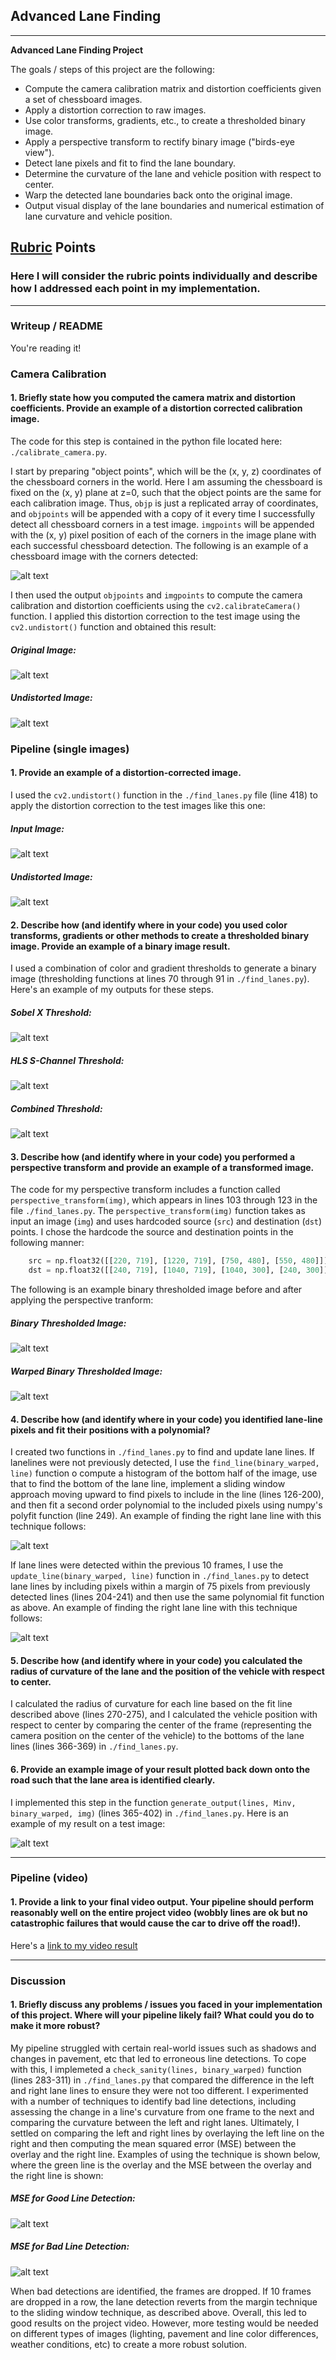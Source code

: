 ## Advanced Lane Finding

---

**Advanced Lane Finding Project**

The goals / steps of this project are the following:

* Compute the camera calibration matrix and distortion coefficients given a set of chessboard images.
* Apply a distortion correction to raw images.
* Use color transforms, gradients, etc., to create a thresholded binary image.
* Apply a perspective transform to rectify binary image ("birds-eye view").
* Detect lane pixels and fit to find the lane boundary.
* Determine the curvature of the lane and vehicle position with respect to center.
* Warp the detected lane boundaries back onto the original image.
* Output visual display of the lane boundaries and numerical estimation of lane curvature and vehicle position.

[//]: # (Image References)

[image1]: ./writeup_images/chessboard_corners.jpg "chessboard_corners"
[image2]: ./writeup_images/chessboard_input.jpg "chessboard_input"
[image3]: ./writeup_images/chessboard_undistorted.jpg "chessboard_undistorted"
[image4]: ./writeup_images/input.jpg "input"
[image5]: ./writeup_images/undistorted.jpg "undistorted"
[image6]: ./writeup_images/sobel_x.jpg "sobel_x"
[image7]: ./writeup_images/hls_s_binary.jpg "hls_s_binary"
[image8]: ./writeup_images/combined_binary.jpg "combined_binary"
[image9]: ./writeup_images/binary_warped.jpg "binary_warped"
[image10]: ./writeup_images/sliding_window.png "sliding_window"
[image11]: ./writeup_images/margin.png "margin"
[image12]: ./writeup_images/mse1.png "mse1"
[image13]: ./writeup_images/mse2.png "mse2"
[image14]: ./writeup_images/result.jpg "result"
[video1]: ./output_images/output_video.mp4 "Video"

## [Rubric](https://review.udacity.com/#!/rubrics/571/view) Points

### Here I will consider the rubric points individually and describe how I addressed each point in my implementation.  

---

### Writeup / README

You're reading it!

### Camera Calibration

#### 1. Briefly state how you computed the camera matrix and distortion coefficients. Provide an example of a distortion corrected calibration image.

The code for this step is contained in the python file located here: `./calibrate_camera.py`.  

I start by preparing "object points", which will be the (x, y, z) coordinates of the chessboard corners in the world. Here I am assuming the chessboard is fixed on the (x, y) plane at z=0, such that the object points are the same for each calibration image.  Thus, `objp` is just a replicated array of coordinates, and `objpoints` will be appended with a copy of it every time I successfully detect all chessboard corners in a test image.  `imgpoints` will be appended with the (x, y) pixel position of each of the corners in the image plane with each successful chessboard detection.  The following is an example of a chessboard image with the corners detected:

![alt text][image1]

I then used the output `objpoints` and `imgpoints` to compute the camera calibration and distortion coefficients using the `cv2.calibrateCamera()` function.  I applied this distortion correction to the test image using the `cv2.undistort()` function and obtained this result: 

##### Original Image:
![alt text][image2]

##### Undistorted Image:
![alt text][image3]

### Pipeline (single images)

#### 1. Provide an example of a distortion-corrected image.

I used the `cv2.undistort()` function in the `./find_lanes.py` file (line 418) to apply the distortion correction to the test images like this one:

##### Input Image:
![alt text][image4]

##### Undistorted Image:
![alt text][image5]

#### 2. Describe how (and identify where in your code) you used color transforms, gradients or other methods to create a thresholded binary image.  Provide an example of a binary image result.

I used a combination of color and gradient thresholds to generate a binary image (thresholding functions at lines 70 through 91 in `./find_lanes.py`).  Here's an example of my outputs for these steps.

##### Sobel X Threshold:
![alt text][image6]

##### HLS S-Channel Threshold:
![alt text][image7]

##### Combined Threshold:
![alt text][image8]

#### 3. Describe how (and identify where in your code) you performed a perspective transform and provide an example of a transformed image.

The code for my perspective transform includes a function called `perspective_transform(img)`, which appears in lines 103 through 123 in the file `./find_lanes.py`.  The `perspective_transform(img)` function takes as input an image (`img`) and uses hardcoded source (`src`) and destination (`dst`) points.  I chose the hardcode the source and destination points in the following manner:

```python
    src = np.float32([[220, 719], [1220, 719], [750, 480], [550, 480]])
    dst = np.float32([[240, 719], [1040, 719], [1040, 300], [240, 300]])
```

The following is an example binary thresholded image before and after applying the perspective tranform:

##### Binary Thresholded Image:
![alt text][image8]

##### Warped Binary Thresholded Image:
![alt text][image9]

#### 4. Describe how (and identify where in your code) you identified lane-line pixels and fit their positions with a polynomial?

I created two functions in `./find_lanes.py` to find and update lane lines.  If lanelines were not previously detected, I use the `find_line(binary_warped, line)` function o compute a histogram of the bottom half of the image, use that to find the bottom of the lane line, implement a sliding window approach moving upward to find pixels to include in the line (lines 126-200), and then fit a second order polynomial to the included pixels using numpy's polyfit function (line 249). An example of finding the right lane line with this technique follows:

![alt text][image10]

If lane lines were detected within the previous 10 frames, I use the `update_line(binary_warped, line)` function in `./find_lanes.py` to detect lane lines by including pixels within a margin of 75 pixels from previously detected lines (lines 204-241) and then use the same polynomial fit function as above.  An example of finding the right lane line with this technique follows:

![alt text][image11]

#### 5. Describe how (and identify where in your code) you calculated the radius of curvature of the lane and the position of the vehicle with respect to center.

I calculated the radius of curvature for each line based on the fit line described above (lines 270-275), and I calculated the vehicle position with respect to center by comparing the center of the frame (representing the camera position on the center of the vehicle) to the bottoms of the lane lines (lines 366-369) in `./find_lanes.py`.

#### 6. Provide an example image of your result plotted back down onto the road such that the lane area is identified clearly.

I implemented this step in the function `generate_output(lines, Minv, binary_warped, img)` (lines 365-402) in `./find_lanes.py`.  Here is an example of my result on a test image:

![alt text][image14]

---

### Pipeline (video)

#### 1. Provide a link to your final video output.  Your pipeline should perform reasonably well on the entire project video (wobbly lines are ok but no catastrophic failures that would cause the car to drive off the road!).

Here's a [link to my video result](./output_images/output_video.mp4)

---

### Discussion

#### 1. Briefly discuss any problems / issues you faced in your implementation of this project.  Where will your pipeline likely fail?  What could you do to make it more robust?

My pipeline struggled with certain real-world issues such as shadows and changes in pavement, etc that led to erroneous line detections.  To cope with this, I implemeted a `check_sanity(lines, binary_warped)` function (lines 283-311) in `./find_lanes.py` that compared the difference in the left and right lane lines to ensure they were not too different.  I experimented with a number of techniques to identify bad line detections, including assessing the change in a line's curvature from one frame to the next and comparing the curvature between the left and right lanes.  Ultimately, I settled on comparing the left and right lines by overlaying the left line on the right and then computing the mean squared error (MSE) between the overlay and the right line.  Examples of using the technique is shown below, where the green line is the overlay and the MSE between the overlay and the right line is shown:

##### MSE for Good Line Detection:
![alt text][image12]

##### MSE for Bad Line Detection:
![alt text][image13]

When bad detections are identified, the frames are dropped.  If 10 frames are dropped in a row, the lane detection reverts from the margin technique to the sliding window technique, as described above.  Overall, this led to good results on the project video.  However, more testing would be needed on different types of images (lighting, pavement and line color differences, weather conditions, etc) to create a more robust solution.
